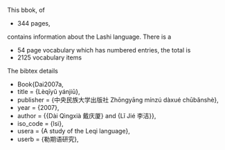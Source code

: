 This bbok, of 
* 344 pages, 

contains information about the Lashi language. 
There is a
* 54 page vocabulary 
which has numbered entries, the total is 
* 2125 vocabulary items

The bibtex details

* Book{Dai2007a,
* title     = {Lèqīyǔ yánjiū},
* publisher = {中央民族大学出版社 Zhōngyāng mínzú dàxué chūbǎnshè},
* year      = {2007},
* author    = {{Dài Qìngxià 戴庆厦} and {Lǐ Jié 李洁}},
* iso_code  = {lsi},
* usera     = {A study of the Leqi language},
* userb     = {勒期语研究},
